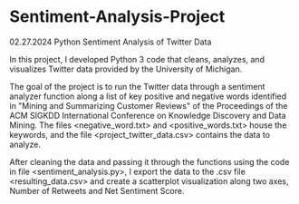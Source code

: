 # Sentiment-Analysis-Project
02.27.2024 Python Sentiment Analysis of Twitter Data

In this project, I developed Python 3 code that cleans, analyzes, and visualizes Twitter data provided by the University of Michigan. 

The goal of the project is to run the Twitter data through a sentiment analyzer function along a list of key positive and negative words identified in "Mining and Summarizing Customer Reviews" of the Proceedings of the ACM SIGKDD International Conference on Knowledge Discovery and Data Mining. The files <negative_word.txt> and <positive_words.txt> house the keywords, and the file <project_twitter_data.csv> contains the data to analyze.

After cleaning the data and passing it through the functions using the code in file <sentiment_analysis.py>, I export the data to the .csv file <resulting_data.csv> and create a scatterplot visualization along two axes, Number of Retweets and Net Sentiment Score.
